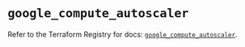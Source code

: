 # `google_compute_autoscaler`

Refer to the Terraform Registry for docs: [`google_compute_autoscaler`](https://registry.terraform.io/providers/hashicorp/google/6.44.0/docs/resources/compute_autoscaler).
